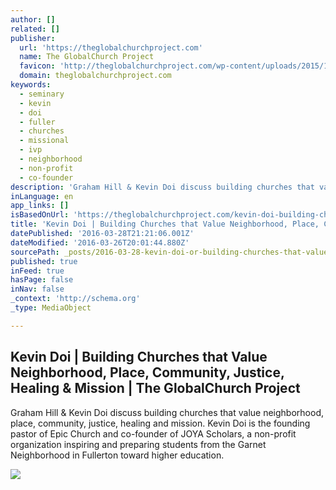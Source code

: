 ```yaml
---
author: []
related: []
publisher:
  url: 'https://theglobalchurchproject.com'
  name: The GlobalChurch Project
  favicon: 'http://theglobalchurchproject.com/wp-content/uploads/2015/11/favicon.ico'
  domain: theglobalchurchproject.com
keywords:
  - seminary
  - kevin
  - doi
  - fuller
  - churches
  - missional
  - ivp
  - neighborhood
  - non-profit
  - co-founder
description: 'Graham Hill & Kevin Doi discuss building churches that value neighborhood, place, community, justice, healing and mission. Kevin Doi is the founding pastor of Epic Church and co-founder of JOYA Scholars, a non-profit organization inspiring and preparing students from the Garnet Neighborhood in Fullerton toward higher education.'
inLanguage: en
app_links: []
isBasedOnUrl: 'https://theglobalchurchproject.com/kevin-doi-building-churches-value-neighborhood-place-community-justice-healing/'
title: 'Kevin Doi | Building Churches that Value Neighborhood, Place, Community, Justice, Healing & Mission | The GlobalChurch Project'
datePublished: '2016-03-28T21:21:06.001Z'
dateModified: '2016-03-26T20:01:44.880Z'
sourcePath: _posts/2016-03-28-kevin-doi-or-building-churches-that-value-neighborhood-place.md
published: true
inFeed: true
hasPage: false
inNav: false
_context: 'http://schema.org'
_type: MediaObject

---
```

<article style=""><h1>Kevin Doi | Building Churches that Value Neighborhood, Place, Community, Justice, Healing &amp; Mission | The GlobalChurch Project</h1><p>Graham Hill &amp; Kevin Doi discuss building churches that value neighborhood, place, community, justice, healing and mission. Kevin Doi is the founding pastor of Epic Church and co-founder of JOYA Scholars, a non-profit organization inspiring and preparing students from the Garnet Neighborhood in Fullerton toward higher education.</p><img src="https://theglobalchurchproject.com/wp-content/uploads/2016/03/Screen-Shot-2016-03-26-at-9.21.20-PM.png" /></article>